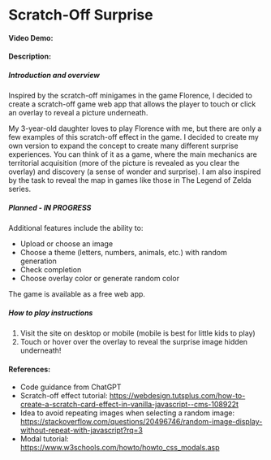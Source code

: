 # Scratch-Off Surprise
#### Video Demo:  <URL HERE>
#### Description:


##### Introduction and overview
Inspired by the scratch-off minigames in the game Florence, I decided to create a scratch-off game web app that allows the player to touch or click an overlay to reveal a picture underneath.

My 3-year-old daughter loves to play Florence with me, but there are only a few examples of this scratch-off effect in the game. I decided to create my own version to expand the concept to create many different surprise experiences. You can think of it as a game, where the main mechanics are territorial acquisition (more of the picture is revealed as you clear the overlay) and discovery (a sense of wonder and surprise). I am also inspired by the task to reveal the map in games like those in The Legend of Zelda series.

##### Planned - IN PROGRESS
Additional features include the ability to:
* Upload or choose an image
* Choose a theme (letters, numbers, animals, etc.) with random generation
* Check completion
* Choose overlay color or generate random color

The game is available as a free web app.

##### How to play instructions
1. Visit the site on desktop or mobile (mobile is best for little kids to play)
2. Touch or hover over the overlay to reveal the surprise image hidden underneath!

#### References:
* Code guidance from ChatGPT
* Scratch-off effect tutorial: https://webdesign.tutsplus.com/how-to-create-a-scratch-card-effect-in-vanilla-javascript--cms-108922t
* Idea to avoid repeating images when selecting a random image: https://stackoverflow.com/questions/20496746/random-image-display-without-repeat-with-javascript?rq=3 
* Modal tutorial: https://www.w3schools.com/howto/howto_css_modals.asp
